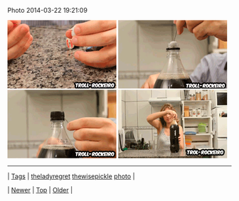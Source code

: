 <!--
title: Photo 2014-03-22 19
date: 2020-06-28T15:27:00.273Z
tags: theladyregret, thewisepickle, photo
-->


Photo 2014-03-22 19:21:09

![](80384896079-0.gif)
![](80384896079-1.gif)
![](80384896079-2.gif)
![](80384896079-3.gif)

<!--BOTTOM-POST-NAVIGATION-->
---

| [Tags](tags.md) | [theladyregret](tag-theladyregret.md) [thewisepickle](tag-thewisepickle.md) [photo](tag-photo.md) |

| [Newer](80381895141.md) | [Top](index.md) | [Older](80387286136.md) |